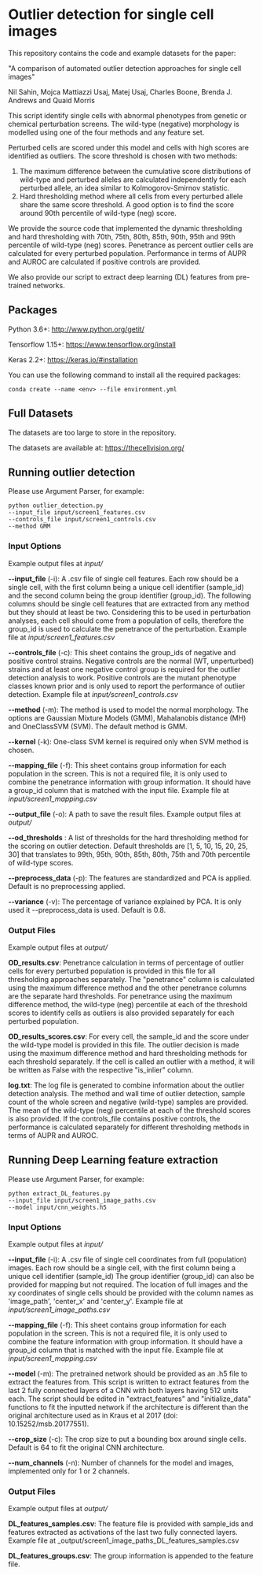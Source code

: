 # Outlier detection for single cell images
This repository contains the code and example datasets for the paper:  

"A comparison of automated outlier detection approaches for single cell images"

Nil Sahin, Mojca Mattiazzi Usaj, Matej Usaj, Charles Boone, Brenda J. Andrews and Quaid Morris

This script identify single cells with abnormal phenotypes from genetic or chemical perturbation screens.
The wild-type (negative) morphology is modelled using one of the four methods and any feature set.

Perturbed cells are scored under this model and cells with high scores are identified as outliers.
The score threshold is chosen with two methods:
1. The maximum difference between the cumulative score distributions of wild-type and perturbed alleles are calculated independently for each perturbed allele, an idea similar to Kolmogorov-Smirnov statistic.
2. Hard thresholding method where all cells from every perturbed allele share the same score threshold. A good option is to find the score around 90th percentile of wild-type (neg) score.

We provide the source code that implemented the dynamic thresholding and hard thresholding with 70th, 75th, 80th, 85th, 90th, 95th and 99th percentile of wild-type (neg) scores.
Penetrance as percent outlier cells are calculated for every perturbed population.
Performance in terms of AUPR and AUROC are calculated if positive controls are provided.

We also provide our script to extract deep learning (DL) features from pre-trained networks.



## Packages

Python 3.6+: http://www.python.org/getit/
   
Tensorflow 1.15+: https://www.tensorflow.org/install
   
Keras 2.2+: https://keras.io/#installation

You can use the following command to install all the required packages:

    conda create --name <env> --file environment.yml


## Full Datasets

The datasets are too large to store in the repository.

The datasets are available at:
<https://thecellvision.org/>


## Running outlier detection

Please use Argument Parser, for example:

    python outlier_detection.py
    --input_file input/screen1_features.csv
    --controls_file input/screen1_controls.csv
    --method GMM


### Input Options

Example output files at _input/_

**--input_file** (-i): A .csv file of single cell features.
Each row should be a single cell, with the first column being a unique cell identifier (sample_id) and the second column being the group identifier (group_id).
The following columns should be single cell features that are extracted from any method but they should at least be two.
Considering this to be used in perturbation analyses, each cell should come from a population of cells, therefore the group_id is used to calculate the penetrance of the perturbation.
Example file at _input/screen1_features.csv_

**--controls_file** (-c): This sheet contains the group_ids of negative and positive control strains.
Negative controls are the normal (WT, unperturbed) strains and at least one negative control group is required for the outlier detection analysis to work.
Positive controls are the mutant phenotype classes known prior and is only used to report the performance of outlier detection.
Example file at _input/screen1_controls.csv_  

**--method** (-m): The method is used to model the normal morphology.
The options are Gaussian Mixture Models (GMM), Mahalanobis distance (MH) and OneClassSVM (SVM).
The default method is GMM.

**--kernel** (-k): One-class SVM kernel is required only when SVM method is chosen. 

**--mapping_file** (-f): This sheet contains group information for each population in the screen.
This is not a required file, it is only used to combine the penetrance information with group information.
It should have a group_id column that is matched with the input file.
Example file at _input/screen1_mapping.csv_

**--output_file** (-o): A path to save the result files.
Example output files at _output/_

**--od_thresholds** : A list of thresholds for the hard thresholding method for the scoring on outlier detection.
Default thresholds are [1, 5, 10, 15, 20, 25, 30] that translates to 99th, 95th, 90th, 85th, 80th, 75th and 70th percentile of wild-type scores.

**--preprocess_data** (-p): The features are standardized and PCA is applied.
Default is no preprocessing applied.

**--variance** (-v): The percentage of variance explained by PCA.
It is only used it --preprocess_data is used.
Default is 0.8.


### Output Files

Example output files at _output/_

**OD_results.csv**: Penetrance calculation in terms of percentage of outlier cells for every perturbed population is provided in this file for all thresholding approaches separately.
The "penetrance" column is calculated using the maximum difference method and the other penetrance columns are the separate hard thresholds.
For penetrance using the maximum difference method, the wild-type (neg) percentile at each of the threshold scores to identify cells as outliers is also provided separately for each perturbed population.
 
**OD_results_scores.csv**: For every cell, the sample_id and the score under the wild-type model is provided in this file.
The outlier decision is made using the maximum difference method and hard thresholding methods for each threshold separately.
If the cell is called an outlier with a method, it will be written as False with the respective "is_inlier" column.

**log.txt**: The log file is generated to combine information about the outlier detection analysis.
The method and wall time of outlier detection, sample count of the whole screen and negative (wild-type) samples are provided.
The mean of the wild-type (neg) percentile at each of the threshold scores is also provided.
If the controls_file contains positive controls, the performance is calculated separately for different thresholding methods in terms of AUPR and AUROC.


## Running Deep Learning feature extraction

Please use Argument Parser, for example:

    python extract_DL_features.py
    --input_file input/screen1_image_paths.csv
    --model input/cnn_weights.h5


### Input Options

Example output files at _input/_

**--input_file** (-i): A .csv file of single cell coordinates from full (population) images.
Each row should be a single cell, with the first column being a unique cell identifier (sample_id)
The group identifier (group_id) can also be provided for mapping but not required.
The location of full images and the xy coordinates of single cells should be provided with the column names as 'image_path', 'center_x' and 'center_y'.
Example file at _input/screen1_image_paths.csv_

**--mapping_file** (-f): This sheet contains group information for each population in the screen.
This is not a required file, it is only used to combine the feature information with group information.
It should have a group_id column that is matched with the input file.
Example file at _input/screen1_mapping.csv_

**--model** (-m): The pretrained network should be provided as an .h5 file to extract the features from.
This script is written to extract features from the last 2 fully connected layers of a CNN with both layers having 512 units each.
The script should be edited in "extract_features" and "initialize_data" functions to fit the inputted network if the architecture is different than the original architecture used as in Kraus et al 2017 (doi: 10.15252/msb.20177551).

**--crop_size** (-c): The crop size to put a bounding box around single cells.
Default is 64 to fit the original CNN architecture.

**--num_channels** (-n): Number of channels for the model and images, implemented only for 1 or 2 channels.


### Output Files

Example output files at _output/_

**DL_features_samples.csv**: The feature file is provided with sample_ids and features extracted as activations of the last two fully connected layers.
Example file at _output/screen1_image_paths_DL_features_samples.csv
 
**DL_features_groups.csv**: The group information is appended to the feature file.
